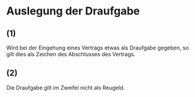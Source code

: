 # Auslegung der Draufgabe



## (1)

 Wird bei der Eingehung eines Vertrags etwas als Draufgabe gegeben, so gilt dies als Zeichen des Abschlusses des Vertrags.

## (2)

 Die Draufgabe gilt im Zweifel nicht als Reugeld. 

